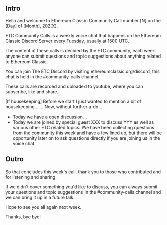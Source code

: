 ## Intro

Hello and welcome to Ethereum Classic Community Call number [N] on the [Day] of [Month], 202[X].

ETC Community Calls is a weekly voice chat that happens on the Ethereum Classic Discord Server every Tuesday, usually at 1500 UTC.

The content of these calls is decided by the ETC community, each week anyone can submit questions and topic suggestions about anything related to Ethereum Classic.

You can join The ETC Discord by visiting ethereumclassic.org/discord, this chat is held in the #community-calls channel.

These calls are recorded and uploaded to youtube, where you can subscribe, like and share.

[If housekeeping] Before we start I just wanted to mention a bit of housekeeping... ... Now, without further a-do... 

- Today we have a open discussion...
- Today we are joined by special guest XXX to discuss YYY as well as various other ETC related topics. We have been collecting questions from the community this week and have a few lined up, but there will be opportunity later on to ask questions directly if you are joining us in the voice chat.

## Outro

So that concludes this week's call, thank you to those who contributed and for listening and sharing.

If we didn't cover something you'd like to discuss, you can always submit your questions and topic suggestions in the #community-calls channel and we can bring it up in a future talk.

Hope to see you all again next week. 

Thanks, bye bye!
